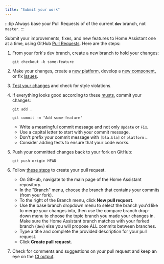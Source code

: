 ```yaml
---
title: "Submit your work"
---
```


:::tip
Always base your Pull Requests of of the current **`dev`** branch, not `master`.
:::

Submit your improvements, fixes, and new features to Home Assistant one at a time, using GitHub [Pull Requests](https://help.github.com/articles/using-pull-requests). Here are the steps:

 1. From your fork's dev branch, create a new branch to hold your changes:

      `git checkout -b some-feature`

 2. Make your changes, create a [new platform](creating_platform_index.md), develop a [new component](creating_component_index.md), or fix [issues](https://github.com/home-assistant/home-assistant/issues).

 3. [Test your changes](development_testing.md) and check for style violations.

 4. If everything looks good according to these [musts](development_checklist.md), commit your changes:

    `git add .`

    `git commit -m "Add some-feature"`

     * Write a meaningful commit message and not only `Update` or `Fix`.
     * Use a capital letter to start with your commit message.
     * Don't prefix your commit message with `[bla.bla]` or `platform:`.
     * Consider adding tests to ensure that your code works.

 5. Push your committed changes back to your fork on GitHub:

    `git push origin HEAD`

 6. Follow [these steps](https://help.github.com/articles/creating-a-pull-request/) to create your pull request.

     * On GitHub, navigate to the main page of the Home Assistant repository.
     * In the "Branch" menu, choose the branch that contains your commits (from your fork).
     * To the right of the Branch menu, click **New pull request**.
     * Use the base branch dropdown menu to select the branch you'd like to merge your changes into, then use the compare branch drop-down menu to choose the topic branch you made your changes in. Make sure the Home Assistant branch matches with your forked branch (`dev`) else you will propose ALL commits between branches.
     * Type a title and complete the provided description for your pull request.
     * Click **Create pull request**.

 7. Check for comments and suggestions on your pull request and keep an eye on the [CI output](https://travis-ci.org/home-assistant/home-assistant/).
